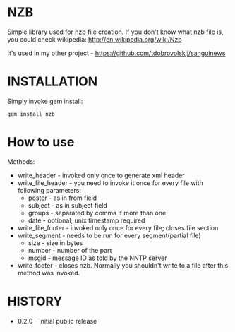 NZB
===

Simple library used for nzb file creation. If you don't know what nzb file is, you could check wikipedia: http://en.wikipedia.org/wiki/Nzb

It's used in my other project - https://github.com/tdobrovolskij/sanguinews

INSTALLATION
============
Simply invoke gem install:

    gem install nzb

How to use
==========
Methods:
* write_header - invoked only once to generate xml header
* write_file_header - you need to invoke it once for every file with following parameters:
  - poster - as in from field
  - subject - as in subject field
  - groups - separated by comma if more than one
  - date - optional; unix timestamp required
* write_file_footer - invoked only once for every file; closes file section
* write_segment - needs to be run for every segment(partial file)
  - size - size in bytes
  - number - number of the part
  - msgid - message ID as told by the NNTP server
* write_footer - closes nzb. Normally you shouldn't write to a file after this method was invoked.

HISTORY
=======
* 0.2.0 - Initial public release

